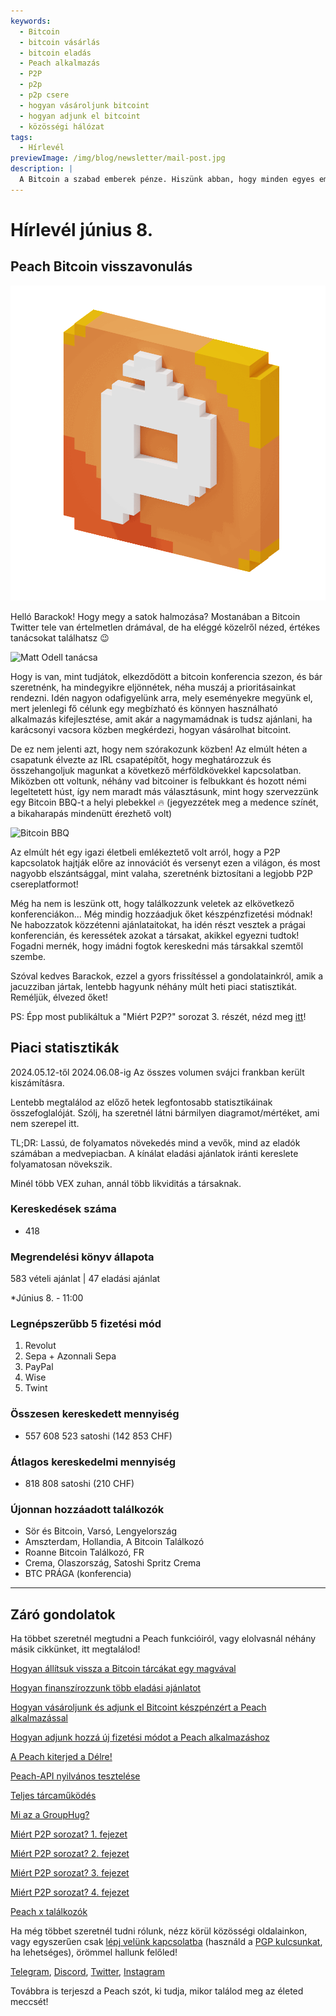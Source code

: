 ```yaml
---
keywords:
  - Bitcoin
  - bitcoin vásárlás
  - bitcoin eladás
  - Peach alkalmazás
  - P2P
  - p2p
  - p2p csere
  - hogyan vásároljunk bitcoint
  - hogyan adjunk el bitcoint
  - közösségi hálózat
tags:
  - Hírlevél
previewImage: /img/blog/newsletter/mail-post.jpg
description: |
  A Bitcoin a szabad emberek pénze. Hiszünk abban, hogy minden egyes embernek joga van arra, hogy eldöthesse, melyik pénzt használja vagyonának, a munkája eredményének, az idejének és energiájának tárolására. A Peach Bitcoin a legkönnyebb platform a bitcoin vásárlására és eladására közösségi alapon. A Peach küldetése, hogy részt vegyen a Bitcoin elterjedésében az emberek kezében.
---
```


# Hírlevél június 8.

## Peach Bitcoin visszavonulás

![barackos barack bitcoin gif](/img/blog/newsletter/gif-peach.gif)

Helló Barackok!
Hogy megy a satok halmozása? Mostanában a Bitcoin Twitter tele van értelmetlen drámával, de ha eléggé közelről nézed, értékes tanácsokat találhatsz 😉 

![Matt Odell tanácsa](https://img.mailinblue.com/5647291/images/content_library/original/647f40e8867f053cd05b3683.png)

Hogy is van, mint tudjátok, elkezdődött a bitcoin konferencia szezon, és bár szeretnénk, ha mindegyikre eljönnétek, néha muszáj a prioritásainkat rendezni. Idén nagyon odafigyelünk arra, mely eseményekre megyünk el, mert jelenlegi fő célunk egy megbízható és könnyen használható alkalmazás kifejlesztése, amit akár a nagymamádnak is tudsz ajánlani, ha karácsonyi vacsora közben megkérdezi, hogyan vásárolhat bitcoint.

De ez nem jelenti azt, hogy nem szórakozunk közben! Az elmúlt héten a csapatunk élvezte az IRL csapatépítőt, hogy meghatározzuk és összehangoljuk magunkat a következő mérföldkövekkel kapcsolatban. Miközben ott voltunk, néhány vad bitcoiner is felbukkant és hozott némi legeltetett húst, így nem maradt más választásunk, mint hogy szervezzünk egy Bitcoin BBQ-t a helyi plebekkel 🔥
(jegyezzétek meg a medence színét, a bikaharapás mindenütt érezhető volt)

![Bitcoin BBQ](https://img.mailinblue.com/5647291/images/content_library/original/64804d4e000a683033621785.jpg)

Az elmúlt hét egy igazi életbeli emlékeztető volt arról, hogy a P2P kapcsolatok hajtják előre az innovációt és versenyt ezen a világon, és most nagyobb elszántsággal, mint valaha, szeretnénk biztosítani a legjobb P2P csereplatformot!

Még ha nem is leszünk ott, hogy találkozzunk veletek az elkövetkező konferenciákon... Még mindig hozzáadjuk őket készpénzfizetési módnak! Ne habozzatok közzétenni ajánlataitokat, ha idén részt vesztek a prágai konferencián, és keressétek azokat a társakat, akikkel egyezni tudtok! Fogadni mernék, hogy imádni fogtok kereskedni más társakkal szemtől szembe.

Szóval kedves Barackok, ezzel a gyors frissítéssel a gondolatainkról, amik a jacuzziban jártak, lentebb hagyunk néhány múlt heti piaci statisztikát. Reméljük, élvezed őket!

PS: Épp most publikáltuk a "Miért P2P?" sorozat 3. részét, nézd meg [itt](https://peachbitcoin.com/blog/why-p2p-chapter-3-circular-economies/)!

## Piaci statisztikák

2024.05.12-től 2024.06.08-ig
Az összes volumen svájci frankban került kiszámításra.

Lentebb megtalálod az előző hetek legfontosabb statisztikáinak összefoglalóját. Szólj, ha szeretnél látni bármilyen diagramot/mértéket, ami nem szerepel itt.

TL;DR: Lassú, de folyamatos növekedés mind a vevők, mind az eladók számában a medvepiacban. A kínálat eladási ajánlatok iránti kereslete folyamatosan növekszik.

Minél több VEX zuhan, annál több likviditás a társaknak.

### Kereskedések száma

- 418

### Megrendelési könyv állapota

583 vételi ajánlat | 47 eladási ajánlat

\*Június 8. - 11:00

### Legnépszerűbb 5 fizetési mód

1. Revolut
2. Sepa + Azonnali Sepa
3. PayPal
4. Wise
5. Twint

### Összesen kereskedett mennyiség

- 557 608 523 satoshi (142 853 CHF)

### Átlagos kereskedelmi mennyiség

- 818 808 satoshi (210 CHF)

### Újonnan hozzáadott találkozók

- Sör és Bitcoin, Varsó, Lengyelország
- Amszterdam, Hollandia, A Bitcoin Találkozó
- Roanne Bitcoin Találkozó, FR
- Crema, Olaszország, Satoshi Spritz Crema
- BTC PRÁGA (konferencia)

---

## Záró gondolatok

Ha többet szeretnél megtudni a Peach funkcióiról, vagy elolvasnál néhány másik cikkünket, itt megtalálod!

[Hogyan állítsuk vissza a Bitcoin tárcákat egy magvával](https://peachbitcoin.com/hu/blog/how-to-restore-peach-wallet/)

[Hogyan finanszírozzunk több eladási ajánlatot](https://peachbitcoin.com/hu/blog/funding-multiple-sell-offers/)

[Hogyan vásároljunk és adjunk el Bitcoint készpénzért a Peach alkalmazással](https://peachbitcoin.com/hu/blog/how-to-buy-and-sell-bitcoin-with-cash-using-peach/)

[Hogyan adjunk hozzá új fizetési módot a Peach alkalmazáshoz](https://peachbitcoin.com/hu/blog/how-to-add-a-payment-method/)

[A Peach kiterjed a Délre!](https://peachbitcoin.com/hu/blog/peach-expands-to-the-global-south/)

[Peach-API nyilvános tesztelése](https://peachbitcoin.com/hu/blog/making-our-peach-api-public/)

[Teljes tárcaműködés](https://peachbitcoin.com/hu/blog/full-wallet-functionality/)

[Mi az a GroupHug?](https://peachbitcoin.com/hu/blog/group-hug/)

[Miért P2P sorozat? 1. fejezet](https://peachbitcoin.com/hu/blog/why-p2p-chapter-1/)

[Miért P2P sorozat? 2. fejezet](https://peachbitcoin.com/hu/blog/why-p2p-chapter-2/)

[Miért P2P sorozat? 3. fejezet](https://peachbitcoin.com/hu/blog/why-p2p-chapter-3-circular-economies/)

[Miért P2P sorozat? 4. fejezet](https://peachbitcoin.com/hu/blog/why-p2p-chapter-4-chains-of-trust/)

[Peach x találkozók](https://peachbitcoin.com/hu/blog/peach-for-meetups/)

Ha még többet szeretnél tudni rólunk, nézz körül közösségi oldalainkon, vagy egyszerűen csak [lépj velünk kapcsolatba](mailto:hello@peachbitcoin.com) (használd a [PGP kulcsunkat](https://keys.openpgp.org/vks/v1/by-fingerprint/48339A19645E2E53488E0E5479E1B270FACD1BD2), ha lehetséges), örömmel hallunk felőled!

[Telegram](https://t.me/peachtopeach), [Discord](https://discord.gg/ypeHz3SW54), [Twitter](https://twitter.com/peachbitcoin), [Instagram](https://instagram.com/peachbitcoin)

Továbbra is terjeszd a Peach szót, ki tudja, mikor találod meg az életed meccsét!
